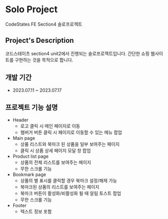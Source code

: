# Solo Project
CodeStates FE Section4 솔로프로젝트

## Project's Description
코드스테이츠 section4 unit2에서 진행되는 솔로프로젝트입니다. 간단한 쇼핑 웹사이트를 구현하는 것을 목적으로 합니다.

## 개발 기간
- 2023.07.11 ~ 2023.07.17

## 프로젝트 기능 설명
- Header
  - 로고 클릭 시 메인 페이지로 이동
  - 햄버거 버튼 클릭 시 페이지로 이동할 수 있는 메뉴 팝업
- Main page
  - 상품 리스트와 북마크 된 상품을 일부 보여주는 페이지
  - 클릭 시 상품 상세 페이지 모달 창 팝업
- Product list page
  - 상품의 전체 리스트를 보여주는 페이지
  - 무한 스크롤 기능
- Bookmark page
  - 상품의 별 표시를 클릭할 경우 북마크 설정/해제 가능
  - 북마크된 상품의 리스트를 보여주는 페이지
  - 북마크 버튼이 활성화/비활성화 될 때 알림 토스트 팝업
  - 무한 스크롤 기능
- Footer
  - 텍스트 정보 포함